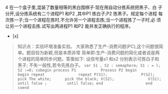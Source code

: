 4
在一个盒子里,混装了数量相等的黑白围棋子·现在用自动分拣系统把黑子、白 子分开,设分拣系统有二个进程P1 和P2 ,其中P1 拣白子;P2
拣黑子。规定每个进程 每次拣一子;当一个进程在拣时,不允许另一个进程去拣;当一个进程拣了一子时,必 须让另一个进程去拣.试写出两进程P1 和P2
能并发正确执行的程序。
- [x]  

> 知识点：实验环境准备实验。
> 大家熟悉了生产-消费问题(PC),这个问题很简单。题目较为新颖,但是本质非常 简单即:生产-消费问题的简化或者说是两个进程的简单同步问题。答案如下:
> 设信号量s1 和s2 分别表示可拣白子和黑子; 不失一般性,若令先拣白子。
>     ```
>     var S1 , S2 : semaphore;
>     S1 : = l; S2 :=0;
>     cobegin
>       process P1           Process P2
>        begin                begin
>        repeat               repeat
>        P(S1);               P(S2);
>        pick The white;      pick the black;
>        V(S2);               V(S1);
>       until false ;         until false;
>       end                   end
>     coend
>     ```
>     
